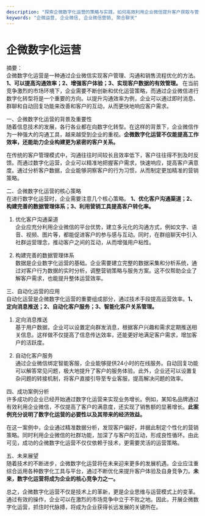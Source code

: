 ```yaml
---
description: "探索企微数字化运营的策略与实践，如何高效利用企业微信提升客户获取与管理。"
keywords: "企微运营, 企业微信, 企业微信营销, 聚合聊天"
---
```

# 企微数字化运营

摘要：  
企微数字化运营是一种通过企业微信实现客户管理、沟通和销售流程优化的方法。**1、可以提高沟通效率；2、增强客户体验；3、实现客户数据的有效管理。** 在当前竞争激烈的市场环境下，企业需要不断创新和优化运营策略，而通过企业微信进行数字化转型将是一个重要的方向。以提升沟通效率为例，企业可以通过即时消息、群聊和自动回复功能来改善和客户的互动，从而更快地响应客户需求。

一、企微数字化运营的背景及重要性  
随着信息技术的发展，各行各业都在向数字化转型。在这样的背景下，企业微信作为一种强大的沟通工具，越来越受到企业的重视。**企微数字化运营不仅能提高工作效率，还能助力企业构建更为紧密的客户关系。** 

在传统的客户管理模式中，沟通往往时间较长且效率低下，客户往往得不到及时反馈。而通过数字化运营，企业可以精准地把握客户需求，快速响应，提高客户满意度。通过分析客户数据，企业能够洞察客户的行为习惯，从而制定更加精准的营销策略。

二、企微数字化运营的核心策略  
在进行数字化运营时，企业需要注意几个核心策略。 **1、优化客户沟通渠道；2、构建完善的数据管理体系；3、利用营销工具提高客户转化率。**

1. 优化客户沟通渠道  
企业应充分利用企业微信的平台优势，建立多元化的沟通方式，例如文字、语音、视频、图片等，都能促进客户的参与感与互动。同时，在群组聊天中引入社群运营理念，推动客户之间的互动，从而增强用户粘性。

2. 构建完善的数据管理体系  
数据是企业数字化运营的基础。企业需要建立完整的数据采集和分析系统，通过对客户行为数据的实时分析，调整营销策略与服务方案。这不仅帮助企业了解客户需求，也能提升整体运营效率。

三、自动化运营的应用  
自动化运营是企微数字化运营的重要组成部分，通过技术手段提高运营效率。**1、定向消息推送；2、自动化客户服务；3、智能化客户关系管理。**

1. 定向消息推送  
基于用户数据，企业可以设置定向群发消息，根据客户兴趣和需求定期推送相关信息。这样做不仅提高了信息传达效率，还能更好地满足客户需求，增加客户的活跃度。

2. 自动化客户服务  
通过企业微信绑定智能客服，企业能够提供24小时的在线服务。自动回复功能可以解答常见问题，极大地提升了客户的服务体验。此外，企业还可以设置复杂问题的转接机制，将客户直接引导至专业客服，提高解决问题的效率。

四、成功案例分析  
许多成功的企业已经开始通过数字化运营来实现业务增长。例如，某知名品牌通过有效利用企业微信，不仅提高了客户的满意度，还实现了销售额的显著增长。**此案例充分说明了数字化运营的必要性以及其带来的经济效益。**

在这一案例中，企业通过精准数据分析，发现客户偏好，并据此制定个性化的营销策略。同时利用企业微信的社群功能，加深了与客户的互动，形成良性循环。由此可见，成功的企微数字化运营不仅仅依赖于技术，更需要灵活的运营策略。

五、未来展望  
随着技术的不断进步，企微数字化运营将在未来迎来更多的发展机遇。企业应注重综合运用各种数字化工具与平台，通过不断优化来提升客户体验及自身竞争力。**未来，数字化运营将成为企业的核心竞争力之一。**

总之，企微数字化运营不仅是技术上的革新，更是企业思维与运营模式上的变革。通过有效的操作，企业可以在激烈的市场竞争中立于不败之地。因此，开展企微数字化运营，抓住时代脉搏，将成为企业获得长远发展的关键所在。
